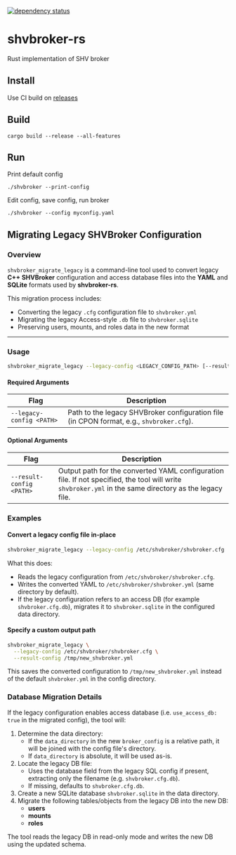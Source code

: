 [![dependency status](https://deps.rs/repo/github/silicon-heaven/shvbroker-rs/status.svg)](https://deps.rs/repo/github/silicon-heaven/shvbroker-rs)

# shvbroker-rs
Rust implementation of SHV broker

## Install

Use CI build on [releases](https://github.com/silicon-heaven/shvbroker-rs/releases)

## Build

```
cargo build --release --all-features
```

## Run

Print default config
```
./shvbroker --print-config
```

Edit config, save config, run broker
```
./shvbroker --config myconfig.yaml
```

## Migrating Legacy SHVBroker Configuration

### Overview

`shvbroker_migrate_legacy` is a command-line tool used to convert legacy **C++ SHVBroker** configuration and access database files into the **YAML** and **SQLite** formats used by **shvbroker-rs**.

This migration process includes:

- Converting the legacy `.cfg` configuration file to `shvbroker.yml`
- Migrating the legacy Access-style `.db` file to `shvbroker.sqlite`
- Preserving users, mounts, and roles data in the new format

---

### Usage

```bash
shvbroker_migrate_legacy --legacy-config <LEGACY_CONFIG_PATH> [--result-config <RESULT_CONFIG_PATH>]
```

#### Required Arguments

| Flag                     | Description                                                                              |
| ------------------------ | ---------------------------------------------------------------------------------------- |
| `--legacy-config <PATH>` | Path to the legacy SHVBroker configuration file (in CPON format, e.g., `shvbroker.cfg`). |

#### Optional Arguments

| Flag                     | Description                                                                                                                                            |
| ------------------------ | ------------------------------------------------------------------------------------------------------------------------------------------------------ |
| `--result-config <PATH>` | Output path for the converted YAML configuration file. If not specified, the tool will write `shvbroker.yml` in the same directory as the legacy file. |

### Examples

#### Convert a legacy config file in-place

``` bash
shvbroker_migrate_legacy --legacy-config /etc/shvbroker/shvbroker.cfg
```

What this does:

  - Reads the legacy configuration from `/etc/shvbroker/shvbroker.cfg`.
  - Writes the converted YAML to `/etc/shvbroker/shvbroker.yml` (same directory by default).
  - If the legacy configuration refers to an access DB (for example `shvbroker.cfg.db`), migrates it to `shvbroker.sqlite` in the configured data directory.

#### Specify a custom output path

``` bash
shvbroker_migrate_legacy \
  --legacy-config /etc/shvbroker/shvbroker.cfg \
  --result-config /tmp/new_shvbroker.yml
```

This saves the converted configuration to `/tmp/new_shvbroker.yml` instead of the default `shvbroker.yml` in the config directory.

### Database Migration Details

If the legacy configuration enables access database (i.e. `use_access_db: true` in the migrated config), the tool will:

 1. Determine the data directory:
    - If the `data_directory` in the new `broker_config` is a relative path, it will be joined with the config file's directory.
    - If `data_directory` is absolute, it will be used as-is.
 2. Locate the legacy DB file:
    - Uses the database field from the legacy SQL config if present, extracting only the filename (e.g. `shvbroker.cfg.db`).
    - If missing, defaults to `shvbroker.cfg.db`.
 3. Create a new SQLite database `shvbroker.sqlite` in the data directory.
 4. Migrate the following tables/objects from the legacy DB into the new DB:
    - **users**
    - **mounts**
    - **roles**

The tool reads the legacy DB in read-only mode and writes the new DB using the updated schema.

